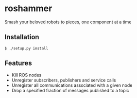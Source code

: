 # roshammer

Smash your beloved robots to pieces, one component at a time

## Installation

```
$ ./setup.py install
```

## Features

* Kill ROS nodes
* Unregister subscribers, publishers and service calls
* Unregister all communications associated with a given node
* Drop a specified fraction of messages published to a topic
